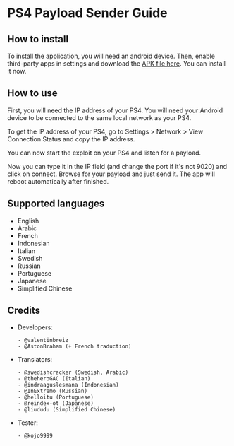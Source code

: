 # PS4 Payload Sender Guide

## How to install

To install the application, you will need an android device. Then, enable third-party apps in settings and download the [APK file here](http://github.com/valentinbreiz/PS4-Payload-Sender-Android/releases/latest). You can install it now.

## How to use

First, you will need the IP address of your PS4. You will need your Android device to be connected to the same local network as your PS4.

To get the IP address of your PS4, go to Settings > Network > View Connection Status and copy the IP address.

You can now start the exploit on your PS4 and listen for a payload.

Now you can type it in the IP field (and change the port if it's not 9020) and click on connect. Browse for your payload and just send it. The app will reboot automatically after finished.

## Supported languages

- English
- Arabic
- French
- Indonesian
- Italian
- Swedish
- Russian
- Portuguese
- Japanese
- Simplified Chinese

## Credits

- Developers:

      - @valentinbreiz
      - @AstonBraham (+ French traduction)
      
- Translators:

      - @swedishcracker (Swedish, Arabic)
      - @theheroGAC (Italian)
      - @indraaguslesmana (Indonesian)
      - @InExtremo (Russian)
      - @helloitu (Portuguese)
      - @reindex-ot (Japanese)
      - @liududu (Simplified Chinese)
      
- Tester:

      - @kojo9999
